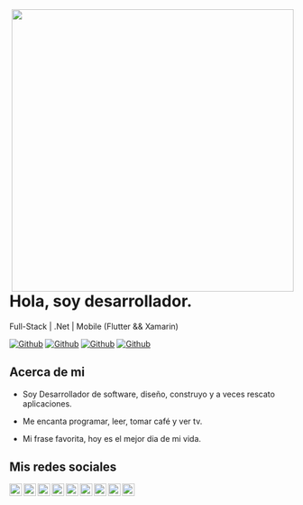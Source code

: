 <img align="right" width="500" height="500" src="">


# Hola, soy desarrollador.

Full-Stack | .Net | Mobile (Flutter && Xamarin)

[![Github](https://img.shields.io/github/followers/joseboliv?style=social)](https://github.com/joseboliv)
[![Github](https://img.shields.io/github/last-commit/joseboliv/joseboliv)](https://github.com/joseboliv/joseboliv)
[![Github](https://img.shields.io/github/stars/joseboliv/joseboliv?style=social)](https://github.com/joseboliv/joseboliv)
[![Github](https://img.shields.io/github/watchers/joseboliv/joseboliv?style=social)](https://github.com/joseboliv/joseboliv)


## Acerca de mi

- Soy Desarrollador de software, diseño, construyo y a veces rescato aplicaciones.

- Me encanta programar, leer, tomar café y ver tv.

- Mi frase favorita, hoy es el mejor dia de mi vida.


## Mis redes sociales

<a href="https://twitter.com/Jose_boliv">
  <img align="left" alt="damianrincondrc" width="22px" src="https://img.icons8.com/fluent/48/000000/twitter.png"/>
</a>
<a href="https://www.linkedin.com/in/jose17140/">
  <img align="left" alt="Linkdein" width="22px" src="https://cdn.jsdelivr.net/npm/simple-icons@v3/icons/linkedin.svg" />
</a>
<a href="https://github.com/joseboliv/">
  <img align="left" alt="Github" width="22px" src="https://img.icons8.com/fluent/48/000000/github.png"/>
</a>
<a href="https://t.me/joseboliv">
  <img align="left" alt="Telegram" width="22px" src="https://img.icons8.com/fluent/48/000000/telegram-app.png"/>
</a>
<a href="https://www.instagram.com/joseabolivar_/">
  <img align="left" alt="Instagram" width="22px" src="https://img.icons8.com/nolan/64/instagram-new.png"/>
</a>
<a href="mailto:salbodevs@gmail.com">
  <img align="left" alt="Gmail" width="22px" src="https://img.icons8.com/fluent/48/000000/gmail.png"/>
</a>
<a href="mailto:jose_boliv@hotmail.com.com">
  <img align="left" alt="Outlook" width="22px" src="https://img.icons8.com/color/48/000000/ms-outlook.png"/>
</a>
<a href="https://www.facebook.com/Jose.Boliv">
  <img align="left" alt="Facebook" width="22px" src="https://img.icons8.com/android/24/000000/facebook.png"/>
</a>
<a href="https://stackoverflow.com/users/4856088/jose17140">
  <img align="left" alt="Stack" width="22px" src="https://img.icons8.com/color/48/000000/stackoverflow.png"/>
</a>

<!--
**joseboliv/joseboliv** is a ✨ _special_ ✨ repository because its `README.md` (this file) appears on your GitHub profile.

Here are some ideas to get you started:

- 🔭 I’m currently working on ...
- 🌱 I’m currently learning ...
- 👯 I’m looking to collaborate on ...
- 🤔 I’m looking for help with ...
- 💬 Ask me about ...
- 📫 How to reach me: ...
- 😄 Pronouns: ...
- ⚡ Fun fact: ...
-->
